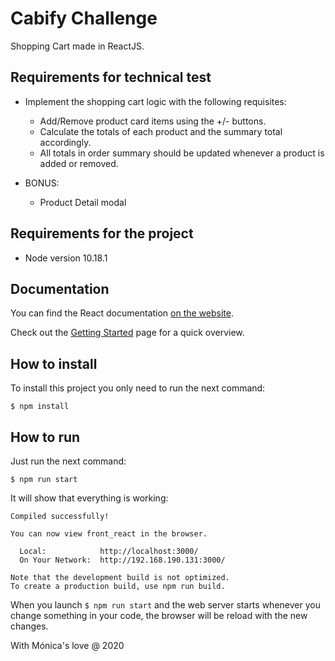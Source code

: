 # Cabify Challenge
Shopping Cart made in ReactJS.

## Requirements for technical test

- Implement the shopping cart logic with the following requisites:
    * Add/Remove product card items using the +/- buttons.
    * Calculate the totals of each product and the summary total accordingly.
    * All totals in order summary should be updated whenever a product is added or removed.
    
- BONUS:
    * Product Detail modal

## Requirements for the project
+ Node version 10.18.1

## Documentation
You can find the React documentation [on the website](https://reactjs.org/docs).

Check out the [Getting Started](https://reactjs.org/docs/getting-started.html) page for a quick overview.


## How to install

To install this project you only need to run the next command:

```shell
$ npm install
```

## How to run
Just run the next command:
```shell
$ npm run start
```

It will show that everything is working:
```shell
Compiled successfully!

You can now view front_react in the browser.

  Local:            http://localhost:3000/
  On Your Network:  http://192.168.190.131:3000/

Note that the development build is not optimized.
To create a production build, use npm run build.
```

When you launch `$ npm run start` and the web server starts whenever you change something in your code, the browser will be reload with the new changes.


With Mónica's love @ 2020
